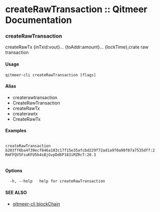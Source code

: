 # createRawTransaction :: Qitmeer Documentation

### createRawTransaction <a href="#createrawtransaction" id="createrawtransaction"></a>

createRawTx {inTxid:vout}… {toAddr:amount}… {lockTime},crate raw transaction

#### Usage <a href="#usage" id="usage"></a>

```
qitmeer-cli createRawTransaction [flags]
```

#### Alias <a href="#alias" id="alias"></a>

* createrawtransaction
* CreateRawTransaction
* createRawTx
* createrawtx
* CreateRawTx

#### Examples <a href="#examples" id="examples"></a>

```

createRawTransaction b203ff6ba4f39ecf846a103c17f15e35afcbd229f72ad1a9f0a90f07a7535dff:2 RmFFQV5FsuKFU5b4sBjGvpDd6P183iMZRcT:20.3
	
```

#### Options <a href="#options" id="options"></a>

```
  -h, --help   help for createRawTransaction
```

#### SEE ALSO <a href="#see-also" id="see-also"></a>

* [qitmeer-cli blockChain](https://github.com/objemmanuel/docs/blob/master/commands-references/qitmeer-cli-qitmeer-documentation/blockchain/broken-reference/README.md)
